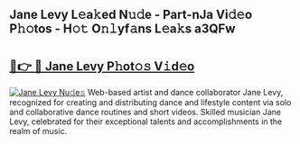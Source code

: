 ## Jane Levy L𝚎a𝚔ed N𝚞𝚍e - Part-nJa Vi𝚍𝚎o P𝚑𝚘tos - H𝚘𝚝 O𝚗𝚕yf𝚊ns L𝚎a𝚔s a3QFw

# <h2><a href="http://kfc4taz.oniu.top/?m=Jane+Levy">🔗👉 🔴 Jane Levy P𝚑ot𝚘𝚜 V𝚒d𝚎o</a></h2>

[![Jane Levy Nu𝚍e𝚜](https://i.imgur.com/0qMVB7G.gif)](http://kfc4taz.oniu.top/?m=Jane+Levy)
Web-based artist and dance collaborator Jane Levy, recognized for creating and distributing dance and lifestyle content via solo and collaborative dance routines and short videos. Skilled musician Jane Levy, celebrated for their exceptional talents and accomplishments in the realm of music.  
